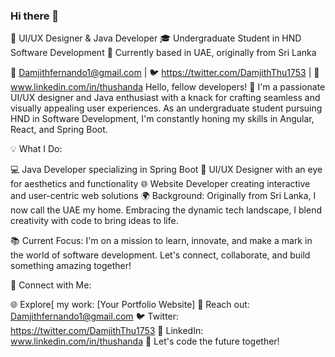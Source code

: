 ### Hi there 👋

<!--
**thushanda/thushanda** is a ✨ _special_ ✨ repository because its `README.md` (this file) appears on your GitHub profile.

Here are some ideas to get you started:

- 🔭 I’m currently working on ...
- 🌱 I’m currently learning ...
- 👯 I’m looking to collaborate on ...
- 🤔 I’m looking for help with ...
- 💬 Ask me about ...
- 📫 How to reach me: ...
- 😄 Pronouns: ...
- ⚡ Fun fact: ...
-->


🚀 UI/UX Designer & Java Developer
🎓 Undergraduate Student in HND Software Development
📍 Currently based in UAE, originally from Sri Lanka

📧 Damjithfernando1@gmail.com | 🐦 https://twitter.com/DamjithThu1753 | 🔗 www.linkedin.com/in/thushanda
Hello, fellow developers! 👋 I'm a passionate UI/UX designer and Java enthusiast with a knack for crafting seamless and visually appealing user experiences. As an undergraduate student pursuing HND in Software Development, I'm constantly honing my skills in Angular, React, and Spring Boot.

💡 What I Do:

💻 Java Developer specializing in Spring Boot
🎨 UI/UX Designer with an eye for aesthetics and functionality
🌐 Website Developer creating interactive and user-centric web solutions
🌍 Background:
Originally from Sri Lanka, I now call the UAE my home. Embracing the dynamic tech landscape, I blend creativity with code to bring ideas to life.

📚 Current Focus:
I'm on a mission to learn, innovate, and make a mark in the world of software development. Let's connect, collaborate, and build something amazing together!

🔗 Connect with Me:

🌐 Explore[ my work: [Your Portfolio Website]
📧 Reach out: Damjithfernando1@gmail.com
🐦 Twitter: https://twitter.com/DamjithThu1753
🔗 LinkedIn: www.linkedin.com/in/thushanda
🚀 Let's code the future together!

